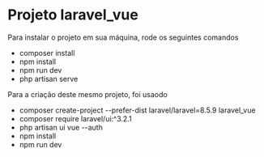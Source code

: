 <h1>Projeto <strong>laravel_vue</strong></h1>

<p>Para instalar o projeto em sua máquina, rode os seguintes comandos</p>
<ul>
    <li>composer install</li>
    <li>npm install</li>
    <li>npm run dev</li>
    <li>php artisan serve</li>
</ul>

<p>Para a criação deste mesmo projeto, foi usaodo</p>
<ul>
    <li>composer create-project --prefer-dist laravel/laravel=8.5.9 laravel_vue</li>
    <li>composer require laravel/ui:^3.2.1</li>
    <li>php artisan ui vue --auth</li>
    <li>npm install</li>
    <li>npm run dev</li>
</ul>